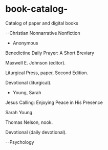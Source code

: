 # book-catalog-
Catalog of paper and digital books 

--Christian Nonnarrative Nonfiction

- Anonymous 

Benedictine Daily Prayer: 
A Short Breviary 

Maxwell E. Johnson (editor).

Liturgical Press, paper, 
Second Edition. 

Devotional (liturgical). 


- Young, Sarah

Jesus Calling: 
Enjoying Peace in His Presence 

Sarah Young. 

Thomas Nelson, nook. 

Devotional (daily devotional). 


--Psychology 

